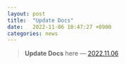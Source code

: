 ```yaml
---
layout: post
title:  "Update Docs"
date:   2022-11-06 10:47:27 +0900
categories: news
---
```


> **Update Docs** here — [2022.11.06][post]

[post]: https://github.com/Mindlestick/LION/commit/5b8f05c7c501086c7e4aa7562b93423fc3c792a7
